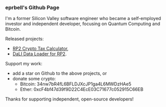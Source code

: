 ### eprbell's Github Page

I'm a former Silicon Valley software engineer who became a self-employed investor and independent developer, focusing on Quantum Computing and Bitcoin.

Released projects:
* [RP2 Crypto Tax Calculator](https://github.com/eprbell/rp2),
* [DaLI Data Loader for RP2](https://github.com/eprbell/dali-rp2).

Support my work:
* add a star on Github to the above projects, or
* donate some crypto:
  * Bitcoin: 34nw7bR4fL6BFLDJXcJP1ga4L6MWDzHAe5
  * Ether: 0xcF4bf47d39f9D22C4EcE03C71677c052915C66EB

Thanks for supporting independent, open-source developers!
